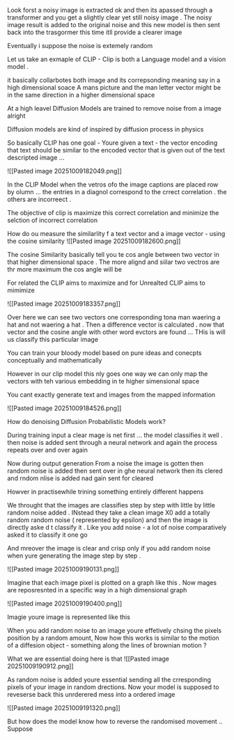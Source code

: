 
Look forst a noisy image is  extracted ok and then its apassed through a transformer and you get a slightly clear yet still noisy  image . The noisy image result is added to the original noise and this new model is then sent back into the trasgormer this time itll provide a clearer image 

Eventually i suppose the noise is extemely random 

Let us take an exmaple of CLIP - Clip is both a Language model and a vision model .


it basically collarbotes both image and its correpsonding meaning say in a high dimensional soace A mans picture and the man letter vector might be in the same direction in a higher dimensional space 


At a high leavel Diffusion Models are trained to remove noise from a image alright 

Diffusion models are kind of inspired by diffusion process in physics 

So basically CLIP has one goal - Youre given a text - the vector encoding that text should be similar to the encoded vector that is given out of the text descripted image ...

![[Pasted image 20251009182049.png]]


In the CLIP Model when the vetros ofo the image captions are placed row by olumn ... the entries in a diagnol correspond to the crrect correlation . the others are incorreect . 

The objective of clip is maximize this correct correlation and  minimize the selction of incorrect correlation 

How do ou measure the similarlity f a text vector and a image vector - using the cosine similarity 
![[Pasted image 20251009182600.png]]

The cosine Similarity basically tell you te cos angle between two vector in that higher  dimensional space . The more alignd and siilar two vectros are thr more maximum the cos angle will be 


For related the CLIP aims to maximize and for Unrealted CLIP aims to mimimize 

![[Pasted image 20251009183357.png]]


Over here we can see two vectors one corresponding tona man waering a hat and not waering a hat . Then a difference vector is calculated . now that vector and the cosine angle with other word evctors are found ... THis is will us classify this particular image 

You can train your bloody model based on pure ideas and conecpts conceptually and mathematically 

However in our clip model this nly goes one way we can only map the vectors with teh various embedding in te higher simensional space 


You cant exactly generate text and images from the mapped information 

![[Pasted image 20251009184526.png]]

How do denoising Diffusion Probabilistic Models work?

During training input a clear mage is net first ... the model classifies it well . then noise is added sent through a neural network and again the process repeats over and over again 

Now during output generation From a noise the image is gotten then random noise is added then sent over in ghe neural network then its clered and rndom nlise is added nad gain sent for cleared 

Howver in practisewhile trining something entirely different happens 

We throught that the images are classifies step  by step with little by little random noise added .
INstead they take a clean image X0 add a totally random random noise ( represented by epsilon)
 and then the image is directly aske d t classify  it . Like you add noise - a lot of noise comparatively asked it to classify it one go 

And mreover the image is clear and crisp only if you add random noise when yure generating the image step by step . 


![[Pasted image 20251009190131.png]]

Imagine that each image pixel is plotted on a graph like this . Now mages are reposresnted in a specific way in a high dimensional graph 

![[Pasted image 20251009190400.png]]

Imagie youre image is represented like this 

When you add random noise to an image youre effetively chsing the pixels position by a random amount, Now how this works is similar to the motion of a diffesion object - something along the lines of brownian motion ?

What we are essential doing here is that ![[Pasted image 20251009190912.png]]


As random noise is added youre essential sending all the crresponding pixels of your image in random drections. Now your model is supposed to reveserse back this unrderered mess into a ordered image 

![[Pasted image 20251009191320.png]]


But how does the model know how to reverse the randomised movement .. Suppose 